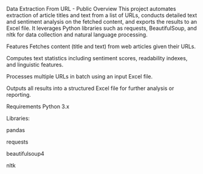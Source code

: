 Data Extraction From URL - Public
Overview
This project automates extraction of article titles and text from a list of URLs, conducts detailed text and sentiment analysis on the fetched content, and exports the results to an Excel file. It leverages Python libraries such as requests, BeautifulSoup, and nltk for data collection and natural language processing.

Features
Fetches content (title and text) from web articles given their URLs.

Computes text statistics including sentiment scores, readability indexes, and linguistic features.

Processes multiple URLs in batch using an input Excel file.

Outputs all results into a structured Excel file for further analysis or reporting.

Requirements
Python 3.x

Libraries:

pandas

requests

beautifulsoup4

nltk
